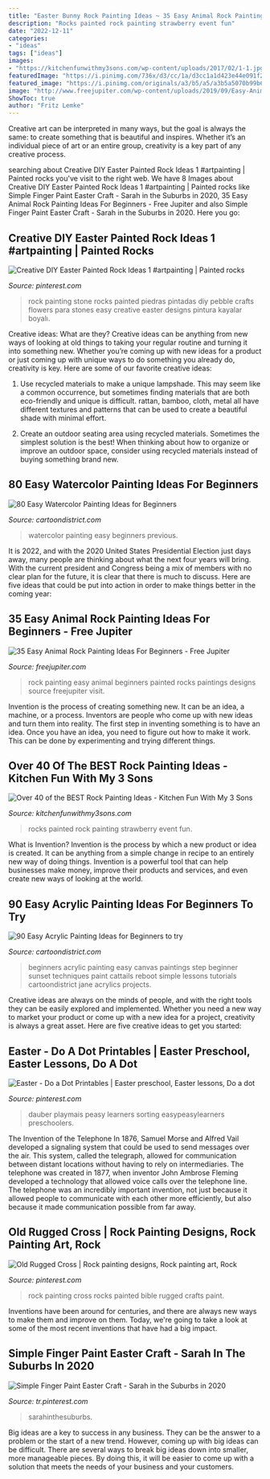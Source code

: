 ```yaml
---
title: "Easter Bunny Rock Painting Ideas ~ 35 Easy Animal Rock Painting Ideas For Beginners"
description: "Rocks painted rock painting strawberry event fun"
date: "2022-12-11"
categories:
- "ideas"
tags: ["ideas"]
images:
- "https://kitchenfunwithmy3sons.com/wp-content/uploads/2017/02/1-1.jpg"
featuredImage: "https://i.pinimg.com/736x/d3/cc/1a/d3cc1a1d423e44e091f201b59eef3900.jpg"
featured_image: "https://i.pinimg.com/originals/a3/b5/a5/a3b5a5070b99b693dbc5e26d935ff30f.jpg"
image: "http://www.freejupiter.com/wp-content/uploads/2019/09/Easy-Animal-Rock-Painting-Ideas-For-Beginners-6.jpg"
ShowToc: true
author: "Fritz Lemke"
---
```



Creative art can be interpreted in many ways, but the goal is always the same: to create something that is beautiful and inspires. Whether it’s an individual piece of art or an entire group, creativity is a key part of any creative process.

	

		
searching about Creative DIY Easter Painted Rock Ideas 1 #artpainting | Painted rocks you've visit to the right web. We have 8 Images about Creative DIY Easter Painted Rock Ideas 1 #artpainting | Painted rocks like Simple Finger Paint Easter Craft - Sarah in the Suburbs in 2020, 35 Easy Animal Rock Painting Ideas For Beginners - Free Jupiter and also Simple Finger Paint Easter Craft - Sarah in the Suburbs in 2020. Here you go:
		
    
## Creative DIY Easter Painted Rock Ideas 1 #artpainting | Painted Rocks

<img loading=lazy src="https://i.pinimg.com/736x/84/0c/79/840c796651d5939ed60ef4948851389d.jpg" onerror="this.onerror=null;this.src='https://tse2.mm.bing.net/th?id=OIP.szPbqiJx0AT6bDNb2Irg3wHaHa&amp;pid=15.1';" alt="Creative DIY Easter Painted Rock Ideas 1 #artpainting | Painted rocks">

_Source: pinterest.com_

>rock painting stone rocks painted piedras pintadas diy pebble crafts flowers para stones easy creative easter designs pintura kayalar boyalı. 

	

Creative ideas: What are they?
Creative ideas can be anything from new ways of looking at old things to taking your regular routine and turning it into something new. Whether you’re coming up with new ideas for a product or just coming up with unique ways to do something you already do, creativity is key. Here are some of our favorite creative ideas: 
1. Use recycled materials to make a unique lampshade. This may seem like a common occurrence, but sometimes finding materials that are both eco-friendly and unique is difficult. rattan, bamboo, cloth, metal all have different textures and patterns that can be used to create a beautiful shade with minimal effort. 

2. Create an outdoor seating area using recycled materials. Sometimes the simplest solution is the best! When thinking about how to organize or improve an outdoor space, consider using recycled materials instead of buying something brand new.

    
## 80 Easy Watercolor Painting Ideas For Beginners

<img loading=lazy src="http://www.cartoondistrict.com/wp-content/uploads/2017/06/Easy-Watercolor-Painting-Ideas-for-Beginners4.jpg" onerror="this.onerror=null;this.src='https://tse2.mm.bing.net/th?id=OIP.q2NnidPSSEaPFbXg3ZS7MwHaKw&amp;pid=15.1';" alt="80 Easy Watercolor Painting Ideas for Beginners">

_Source: cartoondistrict.com_

>watercolor painting easy beginners previous. 

	

It is 2022, and with the 2020 United States Presidential Election just days away, many people are thinking about what the next four years will bring. With the current president and Congress being a mix of members with no clear plan for the future, it is clear that there is much to discuss. Here are five ideas that could be put into action in order to make things better in the coming year: 

    
## 35 Easy Animal Rock Painting Ideas For Beginners - Free Jupiter

<img loading=lazy src="http://www.freejupiter.com/wp-content/uploads/2019/09/Easy-Animal-Rock-Painting-Ideas-For-Beginners-6.jpg" onerror="this.onerror=null;this.src='https://tse4.mm.bing.net/th?id=OIP.FSqxSUSiyjQ80mwAUkbuSgHaJ4&amp;pid=15.1';" alt="35 Easy Animal Rock Painting Ideas For Beginners - Free Jupiter">

_Source: freejupiter.com_

>rock painting easy animal beginners painted rocks paintings designs source freejupiter visit. 

	

Invention is the process of creating something new. It can be an idea, a machine, or a process. Inventors are people who come up with new ideas and turn them into reality. The first step in inventing something is to have an idea. Once you have an idea, you need to figure out how to make it work. This can be done by experimenting and trying different things.

    
## Over 40 Of The BEST Rock Painting Ideas - Kitchen Fun With My 3 Sons

<img loading=lazy src="https://kitchenfunwithmy3sons.com/wp-content/uploads/2017/02/1-1.jpg" onerror="this.onerror=null;this.src='https://tse3.mm.bing.net/th?id=OIP.zSHHpD3VQdufv5wVl3XJ-wHaJ4&amp;pid=15.1';" alt="Over 40 of the BEST Rock Painting Ideas - Kitchen Fun With My 3 Sons">

_Source: kitchenfunwithmy3sons.com_

>rocks painted rock painting strawberry event fun. 

	

What is Invention?
Invention is the process by which a new product or idea is created. It can be anything from a simple change in recipe to an entirely new way of doing things. Invention is a powerful tool that can help businesses make money, improve their products and services, and even create new ways of looking at the world.

    
## 90 Easy Acrylic Painting Ideas For Beginners To Try

<img loading=lazy src="http://www.cartoondistrict.com/wp-content/uploads/2017/02/Easy-Acrylic-Painting-Ideas-for-Beginners00019-1.jpg" onerror="this.onerror=null;this.src='https://tse3.mm.bing.net/th?id=OIP.5Qot_R0Esf-F7GdFf96XvgHaKH&amp;pid=15.1';" alt="90 Easy Acrylic Painting Ideas for Beginners to try">

_Source: cartoondistrict.com_

>beginners acrylic painting easy canvas paintings step beginner sunset techniques paint cattails reboot simple lessons tutorials cartoondistrict jane acrylics projects. 

	

Creative ideas are always on the minds of people, and with the right tools they can be easily explored and implemented. Whether you need a new way to market your product or come up with a new idea for a project, creativity is always a great asset. Here are five creative ideas to get you started:

    
## Easter - Do A Dot Printables | Easter Preschool, Easter Lessons, Do A Dot

<img loading=lazy src="https://i.pinimg.com/736x/6c/98/ec/6c98ec45e8feb5b7e2e5ac79f859d61b.jpg" onerror="this.onerror=null;this.src='https://tse2.mm.bing.net/th?id=OIP.MPLKTcDMnnNBeMOfh7T2jwAAAA&amp;pid=15.1';" alt="Easter - Do a Dot Printables | Easter preschool, Easter lessons, Do a dot">

_Source: pinterest.com_

>dauber playmais peasy learners sorting easypeasylearners preschoolers. 

	

The Invention of the Telephone
In 1876, Samuel Morse and Alfred Vail developed a signaling system that could be used to send messages over the air. This system, called the telegraph, allowed for communication between distant locations without having to rely on intermediaries. The telephone was created in 1877, when inventor John Ambrose Fleming developed a technology that allowed voice calls over the telephone line. The telephone was an incredibly important invention, not just because it allowed people to communicate with each other more efficiently, but also because it made communication possible from far away.

    
## Old Rugged Cross | Rock Painting Designs, Rock Painting Art, Rock

<img loading=lazy src="https://i.pinimg.com/originals/a3/b5/a5/a3b5a5070b99b693dbc5e26d935ff30f.jpg" onerror="this.onerror=null;this.src='https://tse4.mm.bing.net/th?id=OIP.PhJCspTZqMyECMkV3jkxnQHaJ4&amp;pid=15.1';" alt="Old Rugged Cross | Rock painting designs, Rock painting art, Rock">

_Source: pinterest.com_

>rock painting cross rocks painted bible rugged crafts paint. 

	

Inventions have been around for centuries, and there are always new ways to make them and improve on them. Today, we're going to take a look at some of the most recent inventions that have had a big impact.

    
## Simple Finger Paint Easter Craft - Sarah In The Suburbs In 2020

<img loading=lazy src="https://i.pinimg.com/736x/d3/cc/1a/d3cc1a1d423e44e091f201b59eef3900.jpg" onerror="this.onerror=null;this.src='https://tse3.mm.bing.net/th?id=OIP.9LbC9gcQYQLNrLe0hxkR2QHaLG&amp;pid=15.1';" alt="Simple Finger Paint Easter Craft - Sarah in the Suburbs in 2020">

_Source: tr.pinterest.com_

>sarahinthesuburbs. 

	

Big ideas are a key to success in any business. They can be the answer to a problem or the start of a new trend. However, coming up with big ideas can be difficult. There are several ways to break big ideas down into smaller, more manageable pieces. By doing this, it will be easier to come up with a solution that meets the needs of your business and your customers.

